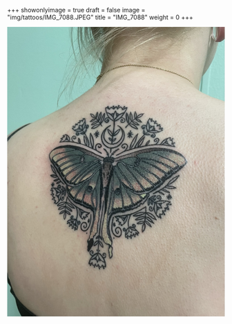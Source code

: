 +++
showonlyimage = true
draft = false
image = "img/tattoos/IMG_7088.JPEG"
title = "IMG_7088"
weight = 0
+++

![image](/img/tattoos/IMG_7088.JPEG)
